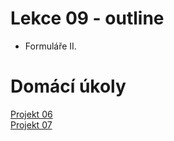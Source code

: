 # Lekce 09 - outline

- Formuláře II. 

# Domácí úkoly

[Projekt 06](https://github.com/HTML-CSS-1-podklady/projekt-06-sluchatka) \
[Projekt 07](https://github.com/HTML-CSS-1-podklady/projekt-07-boty)
